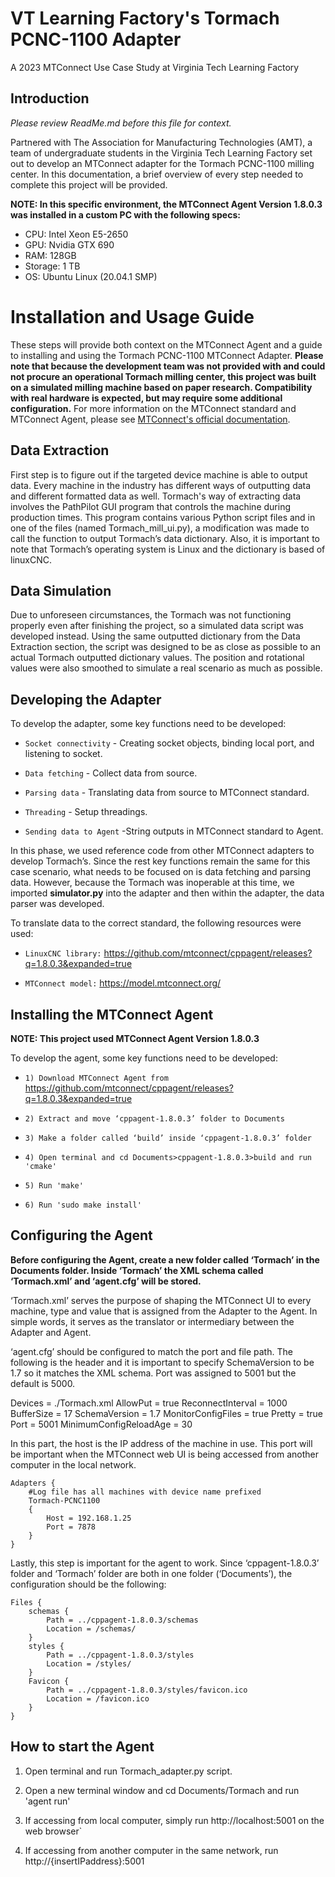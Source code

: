 # VT Learning Factory's Tormach PCNC-1100 Adapter

  

A 2023 MTConnect Use Case Study at Virginia Tech Learning Factory

  

## Introduction

*Please review ReadMe.md before this file for context.*

Partnered with The Association for Manufacturing Technologies (AMT), a team of undergraduate students in the Virginia Tech Learning Factory set out to develop an MTConnect adapter for the Tormach PCNC-1100 milling center. In this documentation, a brief overview of every step needed to complete this project will be provided.

  

**NOTE: In this specific environment, the MTConnect Agent Version 1.8.0.3 was installed in a custom PC with the following specs:**
- CPU: Intel Xeon E5-2650
- GPU: Nvidia GTX 690
- RAM: 128GB
- Storage: 1 TB
- OS: Ubuntu Linux (20.04.1 SMP)

  

# Installation and Usage Guide

These steps will provide both context on the MTConnect Agent and a guide to installing and using the Tormach PCNC-1100 MTConnect Adapter. **Please note that because the development team was not provided with and could not procure an operational Tormach milling center, this project was built on a simulated milling machine based on paper research.  Compatibility with real hardware is expected, but may require some additional configuration.** For more information on the MTConnect standard and MTConnect Agent, please see [MTConnect's official documentation](https://www.mtconnect.org/documents).

## Data Extraction

First step is to figure out if the targeted device machine is able to output data. Every machine in the industry has different ways of outputting data and different formatted data as well. Tormach's way of extracting data involves the PathPilot GUI program that controls the machine during production times. This program contains various Python script files and in one of the files (named Tormach_mill_ui.py), a modification was made to call the function to output Tormach’s data dictionary. Also, it is important to note that Tormach’s operating system is Linux and the dictionary is based of linuxCNC.

  

## Data Simulation

Due to unforeseen circumstances, the Tormach was not functioning properly even after finishing the project, so a simulated data script was developed instead. Using the same outputted dictionary from the Data Extraction section, the script was designed to be as close as possible to an actual Tormach outputted dictionary values. The position and rotational values were also smoothed to simulate a real scenario as much as possible.

  

## Developing the Adapter

To develop the adapter, some key functions need to be developed:

* `Socket connectivity` - Creating socket objects, binding local port, and listening to socket.

* `Data fetching` - Collect data from source.

* `Parsing data` - Translating data from source to MTConnect standard.

* `Threading` - Setup threadings.

* `Sending data to Agent` -String outputs in MTConnect standard to Agent.

  

In this phase, we used reference code from other MTConnect adapters to develop Tormach’s. Since the rest key functions remain the same for this case scenario, what needs to be focused on is data fetching and parsing data. However, because the Tormach was inoperable at this time, we imported **simulator.py** into the adapter and then within the adapter, the data parser was developed.

  

To translate data to the correct standard, the following resources were used:

* `LinuxCNC library:` https://github.com/mtconnect/cppagent/releases?q=1.8.0.3&expanded=true

  

* `MTConnect model:` https://model.mtconnect.org/

  

  
  

## Installing the MTConnect Agent

**NOTE: This project used MTConnect Agent Version 1.8.0.3**

  

To develop the agent, some key functions need to be developed:

* `1) Download MTConnect Agent from` https://github.com/mtconnect/cppagent/releases?q=1.8.0.3&expanded=true
* `2) Extract and move ‘cppagent-1.8.0.3’ folder to Documents`
* `3) Make a folder called ‘build’ inside ‘cppagent-1.8.0.3’ folder`
* `4) Open terminal and cd Documents>cppagent-1.8.0.3>build and run 'cmake'`
* `5) Run 'make'`

* `6) Run 'sudo make install'`

  

## Configuring the Agent

**Before configuring the Agent, create a new folder called ‘Tormach’ in the Documents folder. Inside ‘Tormach’ the XML schema called ‘Tormach.xml’ and ‘agent.cfg’ will be stored.**

  

‘Tormach.xml’ serves the purpose of shaping the MTConnect UI to every machine, type and value that is assigned from the Adapter to the Agent. In simple words, it serves as the translator or intermediary between the Adapter and Agent.
  

‘agent.cfg’ should be configured to match the port and file path. The following is the header and it is important to specify SchemaVersion to be 1.7 so it matches the XML schema. Port was assigned to 5001 but the default is 5000.

  

Devices = ./Tormach.xml
AllowPut = true
ReconnectInterval = 1000
BufferSize = 17
SchemaVersion = 1.7
MonitorConfigFiles = true
Pretty = true
Port = 5001
MinimumConfigReloadAge = 30

  

In this part, the host is the IP address of the machine in use. This port will be important when the MTConnect web UI is being accessed from another computer in the local network.

  

	Adapters {
		#Log file has all machines with device name prefixed
		Tormach-PCNC1100
		{
			Host = 192.168.1.25
			Port = 7878
		}
	}

  

Lastly, this step is important for the agent to work. Since ‘cppagent-1.8.0.3’ folder and ‘Tormach’ folder are both in one folder (‘Documents’), the configuration should be the following:

  

	Files {
		schemas {
			Path = ../cppagent-1.8.0.3/schemas
			Location = /schemas/
		}
		styles {
			Path = ../cppagent-1.8.0.3/styles
			Location = /styles/
		}
		Favicon {
			Path = ../cppagent-1.8.0.3/styles/favicon.ico
            Location = /favicon.ico
        }
	}



## How to start the Agent

1) Open terminal and run Tormach_adapter.py script.

2) Open a new terminal window and cd Documents/Tormach and run 'agent run'

3) If accessing from local computer, simply run http://localhost:5001 on the web browser`
4) If accessing from another computer in the same network, run http://{insertIPaddress}:5001